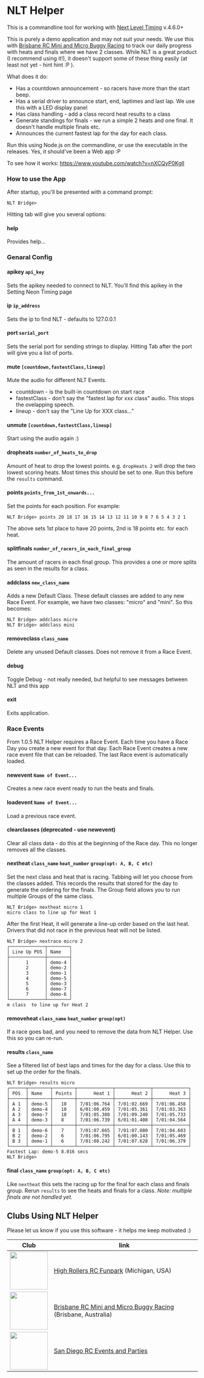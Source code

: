 # NLT Helper
This is a commandline tool for working with [Next Level Timing](https://nextleveltiming.com/) v.4.6.0+

This is purely a demo application and may not suit your needs.
We use this with [Brisbane RC Mini and Micro Buggy Racing](https://www.facebook.com/groups/bneminibuggies) to track our daily progress with heats and finals where we have 2 classes.
While NLT is a great product (I recommend using it!), it doesn't support some of these thing easily (at least not yet - hint hint :P ).

What does it do:
* Has a countdown announcement - so racers have more than the start beep.
* Has a serial driver to announce start, end, laptimes and last lap. We use this with a LED display panel
* Has class handling - add a class record heat results to a class
* Generate standings for finals - we run a simple 2 heats and one final. It doesn't handle multiple finals etc.
* Announces the current fastest lap for the day for each class.

Run this using Node.js on the commandline, or use the executable in the releases. 
Yes, it should've been a Web app :P

To see how it works:
https://www.youtube.com/watch?v=nXCQyP0KglI 

### How to use the App
After startup, you'll be presented with a command prompt:
```
NLT Bridge> 
```
Hitting tab will give you several options:
#### help 
Provides help...

### Genaral Config
 
#### apikey ```api_key```
Sets the apikey needed to connect to NLT. You'll find this apikey in the Setting Neon Timing page

#### ip ```ip_address```            
Sets the ip to find NLT - defaults to 127.0.0.1 

#### port ```serial_port```        
Sets the serial port for sending strings to display. Hitting Tab after the port will give you a list of ports.

#### mute ```[countdown,fastestClass,lineup]```
Mute the audio for different NLT Events.
* countdown - is the built-in countdown on start race
* fastestClass - don't say the "fastest lap for xxx class" audio. This stops the ovelapping speech.
* lineup - don't say the "Line Up for XXX class..."

#### unmute ```[countdown,fastestClass,lineup]```
Start using the audio again :)

#### dropheats ```number_of_heats_to_drop```
Amount of heat to drop the lowest points. e.g. ```dropHeats 2``` will drop the two lowest scoring heats.
Most times this should be set to one. Run this before the ```results``` command.

#### points ```points_from_1st_onwards...```
Set the points for each position. For example:
```
NLT Bridge> points 20 18 17 16 15 14 13 12 11 10 9 8 7 6 5 4 3 2 1
```
The above sets 1st place to have 20 points, 2nd is 18 points etc. for each heat.

#### splitfinals ```number_of_racers_in_each_final_group```
The amount of racers in each final group. This provides a one or more splits as seen in the results for a class.

#### addclass ```new_class_name```
Adds a new Default Class. These default classes are added to any new Race Event.
For example, we have two classes: "micro" and "mini". So this becomes:
```
NLT Bridge> addclass micro
NLT Bridge> addclass mini
```

#### removeclass ```class_name```
Delete any unused Default classes. Does not remove it from a Race Event.

#### debug
Toggle Debug - not really needed, but helpful to see messages between NLT and this app

#### exit
Exits application.

### Race Events
From 1.0.5 NLT Helper requires a Race Event. Each time you have a Race Day you create a new event for that day. Each
Race Event creates a new race event file that can be reloaded. The last Race event is automatically loaded.

#### newevent ```Name of Event...```
Creates a new race event ready to run the heats and finals.

#### loadevent ```Name of Event...```
Load a previous race event.

#### clearclasses (deprecated - use newevent)
Clear all class data - do this at the beginning of the Race day. This no 
longer removes all the classes.

#### nextheat ```class_name``` ```heat_number``` ```group(opt: A, B, C etc)```
Set the next class and heat that is racing. Tabbing will let you choose from the classes added.
This records the results that stored for the day to generate the ordering for the finals.
The Group field allows you to run multiple Groups of the same class.
```
NLT Bridge> nextheat micro 1
micro class to line up for Heat 1
```
After the first Heat, it will generate a line-up order based on the last heat. 
Drivers that did not race in the previous heat will not be listed.
``` 
NLT Bridge> nextrace micro 2
┌─────────────┬────────┐
│ Line Up POS │ Name   │
├─────────────┼────────┤
│      1      │ demo-4 │
│      2      │ demo-2 │
│      3      │ demo-1 │
│      4      │ demo-5 │
│      5      │ demo-3 │
│      6      │ demo-7 │
│      7      │ demo-6 │
└─────────────┴────────┘
m class  to line up for Heat 2

```

#### removeheat ```class_name``` ```heat_number``` ```group(opt)```
If a race goes bad, and you need to remove the data from NLT Helper. Use this so you can re-run.

#### results ```class_name```
See a filtered list of best laps and times for the day for a class. Use this to set up the order for the finals.
```
NLT Bridge> results micro
┌──────┬────────┬────────┬─────────────┬─────────────┬─────────────┐
│ POS  │ Name   │ Points │      Heat 1 │      Heat 2 │      Heat 3 │
├──────┼────────┼────────┼─────────────┼─────────────┼─────────────┤
│ A 1  │ demo-5 │   10   │ 7/01:06.764 │ 7/01:02.669 │ 7/01:06.458 │
│ A 2  │ demo-4 │   10   │ 6/01:00.459 │ 7/01:05.361 │ 7/01:03.363 │
│ A 3  │ demo-7 │   10   │ 7/01:05.388 │ 7/01:09.240 │ 7/01:05.733 │
│ A 4  │ demo-3 │   8    │ 7/01:06.739 │ 6/01:01.408 │ 7/01:04.564 │
├──────┼────────┼────────┼─────────────┼─────────────┼─────────────┤
│ B 1  │ demo-6 │   7    │ 7/01:07.665 │ 7/01:07.080 │ 7/01:04.603 │
│ B 2  │ demo-2 │   6    │ 7/01:06.795 │ 6/01:00.143 │ 7/01:05.469 │
│ B 3  │ demo-1 │   6    │ 7/01:08.242 │ 7/01:07.628 │ 7/01:06.379 │
└──────┴────────┴────────┴─────────────┴─────────────┴─────────────┘
Fastest Lap: demo-5 8.016 secs
NLT Bridge> 
```

#### final ```class_name``` ```group(opt: A, B, C etc)```
Like ```nextheat``` this sets the racing up for the final for each class and finals group.
Rerun ```results``` to see the heats and finals for a class.
_Note: multiple finals are not handled yet._



## Clubs Using NLT Helper 
Please let us know if you use this software - it helps me keep motivated :)

| Club                                                                                                       | link                                                                                                            |
|------------------------------------------------------------------------------------------------------------|-----------------------------------------------------------------------------------------------------------------|
| <img src="https://github.com/user-attachments/assets/a9086b3b-b85d-4df2-8cd6-1790629a6bb5" width="100px"/> | [High Rollers RC Funpark](https://www.facebook.com/profile.php?id=61560016574097) (Michigan, USA)               |
| <img src="https://github.com/user-attachments/assets/ff38d5b8-af60-42ab-9591-d19d81dc4a7f" width="100px"/> | [Brisbane RC Mini and Micro Buggy Racing](https://www.facebook.com/groups/bneminibuggies) (Brisbane, Australia) |
| <img src="https://github.com/user-attachments/assets/bbe809a4-3923-42df-abc3-c9d6ca1bdfca" width="100px"/> | [San Diego RC Events and Parties](https://www.sandiegorcevents.com/)                                            |

